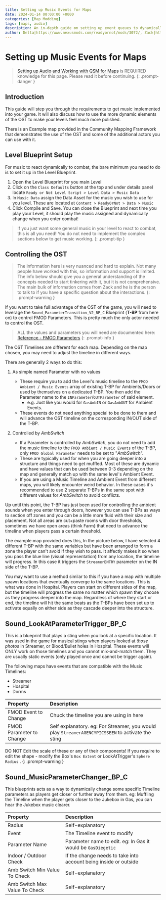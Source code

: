 ```yaml
---
title: Setting up Music Events for Maps
date: 2024-01-14 00:00:00 +0000
categories: [Map Modding]
tags: [maps, audio]
description: An in-depth guide on setting up event queues to dynamically change the music in your map. 
author: Delta|https://www.nexusmods.com/readyornot/mods/3072/, Zack|https://voidinteractive.net/, 
---
```


# Setting up Music Events for Maps

>[Setting up Audio and Working with QSM for Maps](posts/mapping_audio.md) is REQUIRED knowledge for this page. Please read it before continuing.
{: .prompt-danger }

## Introduction

This guide will step you through the requirements to get music implemented into your game. It will also discuss how to use the more dynamic elements of the OST to make your levels feel much more polished. 

There is an Example map provided in the Community Mapping Framework that demonstrates the use of the OST and some of the additional actors you can use with it.

## Level Blueprint Setup
 
For music to react dynamically to combat, the bare minimum you need to do is to set it up in the Level Blueprint. 

1. Open the Level Blueprint for you main Level
2. Click on the `Class Defaults` button at the top and under details panel locate `Ready or Not Level Script > Level Data > Music Data`
3. In `Music Data` assign the Data Asset for the music you wish to use for you level. These are located at `Content > ReadyOrNot > Data > Music`
4. Click Compile and Save. You can close the Blueprint and next time you play your Level, it should play the music assigned and dynamically change when you enter combat!

>If you just want some general music in your level to react to combat, this is all you need! You do not need to implement the complex sections below to get music working.
{: .prompt-tip }

## Controlling the OST

>The information here is very nuanced and hard to explain. Not many people have worked with this, so information and support is limited. The info below should give you a general understanding of the concepts needed to start tinkering with it, but it is not comprehensive. The main bulk of information comes from Zack and he is the person to talk to if you have a specific question about the interactions.
{: .prompt-warning }

If you want to take full advantage of the OST of the game, you will need to leverage the `Sound_ParameterTransition_V2_BP_C` Blueprint (**T-BP** from here on) to control FMOD Parameters. This is pretty much the only actor needed to control the OST.

>ALL the values and parameters you will need are documented here: [Reference - FMOD Parameters](/_posts/2024-01-14-reference_fmod_parameters.md)
{: .prompt-info }

The OST Timelines are different for each map. Depending on the map chosen, you may need to adjust the timeline in different ways. 

There are generally 2 ways to do this:

1. As simple named Parameter with no values
    * These require you to add the Level's music timeline to the `FMOD Ambient / Music Events` array of existing T-BP for Ambients/Doors or used by themselves on a dedicated T-BP. You then add the Parameter name to the `INParameter`/`OUTParameter` of said element.
        * e.g. Just like you would for `GasAmbIN` or `GasAmbOUT` for Ambient Events.
    * These events do not need anything special to be done to them and will advance the OST timeline on the corresponding IN/OUT side of the T-BP.
    
2. Controlled by _AmbSwitch_
    * If a Parameter is controlled by _AmbSwitch_, you do not need to add the music timeline to the `FMOD Ambient / Music Events` of the T-BP, only `FMOD Global Parameter` needs to be set to "_AmbSwitch_".
    * These are typically used for when you are going deeper into a structure and things need to get muffled. Most of these are dynamic and have values that can be used between 0-3 depending on the map and generally match up with the same level's Ambient Event.
    * If you are using a Music Timeline and Ambient Event from different maps, you will likely encounter weird behavior. In these cases it's recommended to use 2 separate T-BPs in the same spot with different values for _AmbSwitch_ to avoid conflicts.

Up until this point, the T-BP has just been used for controlling the ambient sounds when you enter through doors, however you can use T-BPs as ways to section off zones and you can be a little more fluid with their size and placement. Not all areas are cut+paste rooms with door thresholds, sometimes we have open areas (think Farm) that need to advance the timeline when players pass a certain threshold.

The example map provided does this, In the picture below, I have selected 4 different T-BP with the same variables but have been arranged to form a zone the player can't avoid if they wish to pass. It affectly makes it so when you pass the blue line (visual representation) from any location, the timeline will progress. In this case it triggers the `StreamerENTRY` parameter on the IN side of the T-BP. 

You may want to use a method similar to this if you have a map with multiple spawn locations that eventually converge to the same locations. This is what was done in Hospital. Players can start on different sides of the map, but the timeline will progress the same no matter which spawn they choose as they progress deeper into the map. Regardless of where they start or end, the timeline will hit the same beats as the T-BPs have been set up to activate equally on either side as they cascade deeper into the structure. 

## Sound_LookAtParameterTrigger_BP_C

This is a blueprint that plays a sting when you look at a specific location. It was used in the game for musical stings when players looked at _those photos_ in Streamer, or Blood/Bullet holes in Hospital. These events will ONLY work on those timelines and you cannot mix-and-match them. They are usually static events (only played once and cannot be trigger again).

The following maps have events that are compatible with the Music Timelines:
* Streamer
* Hospital
* Dorms

| Property | Description |
|:---|:---|
| FMOD Event to Change | Chuck the timeline you are using in here  |
| FMOD Parameter to Change | Self explanatory. eg: For Streamer, you would play `StreamerAGENCYPICSSEEN` to activate the sting |

DO NOT Edit the scale of these or any of their components! If you require to edit the shape - modify the Box's `Box Extent` or LookAtTrigger's `Sphere Radius` .
{: .prompt-warning }

## Sound_MusicParameterChanger_BP_C

This blueprints acts as a way to dynamically change some specific Timeline parameters as players get closer or further away from them. eg: Muffling the Timeline when the player gets closer to the Jukebox in Gas, you can hear the Jukebox music clearer.

| Property | Description |
|:---|:---|
| Radius | Self-explanatory  |
| Event | The Timeline event to modify |
| Parameter Name | Parameter name to edit. eg: In Gas it would be `GasDiegetic` |
| Indoor / Outdoor Check | If the change needs to take into account being inside or outside |
| Amb Switch Min Value To Check | Self-explanatory |
| Amb Switch Max Value To Check | Self-explanatory |
